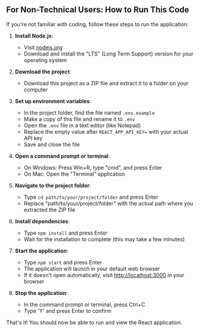 ## For Non-Technical Users: How to Run This Code

If you're not familiar with coding, follow these steps to run the application:

1. **Install Node.js**:

   - Visit [nodejs.org](https://nodejs.org/)
   - Download and install the "LTS" (Long Term Support) version for your operating system

2. **Download the project**:

   - Download this project as a ZIP file and extract it to a folder on your computer

3. **Set up environment variables**:

   - In the project folder, find the file named `.env.example`
   - Make a copy of this file and rename it to `.env`
   - Open the `.env` file in a text editor (like Notepad)
   - Replace the empty value after `REACT_APP_API_KEY=` with your actual API key
   - Save and close the file

4. **Open a command prompt or terminal**:

   - On Windows: Press Win+R, type "cmd", and press Enter
   - On Mac: Open the "Terminal" application

5. **Navigate to the project folder**:

   - Type `cd path/to/your/project/folder` and press Enter
   - Replace "path/to/your/project/folder" with the actual path where you extracted the ZIP file

6. **Install dependencies**:

   - Type `npm install` and press Enter
   - Wait for the installation to complete (this may take a few minutes)

7. **Start the application**:

   - Type `npm start` and press Enter
   - The application will launch in your default web browser
   - If it doesn't open automatically, visit [http://localhost:3000](http://localhost:3000) in your browser

8. **Stop the application**:
   - In the command prompt or terminal, press Ctrl+C
   - Type 'Y' and press Enter to confirm

That's it! You should now be able to run and view the React application.
